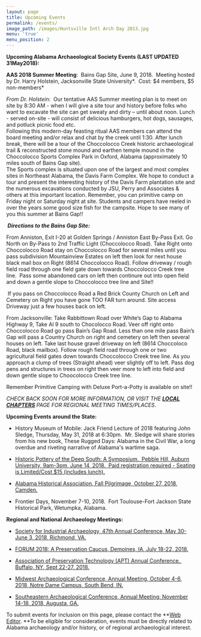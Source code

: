 ```yaml
---
layout: page
title: Upcoming Events
permalink: /events/
image_path: /images/Huntsville Intl Arch Day 2013.jpg
menu: 'true'
menu_position: 2
---
```


**Upcoming Alabama Archaeological Society Events (LAST UPDATED 31May2018):**

**AAS 2018 Summer Meeting**:&nbsp; Bains Gap Site, June 9, 2018.&nbsp; Meeting hosted by Dr. Harry Holstein, Jacksonville State University*.&nbsp; Cost: $4 members, $5 non-members*

*From Dr. Holstein*:&nbsp; Our tentative AAS Summer meeting plan is to meet on site by 8:30 AM - when I will give a site tour and history before folks who want to excavate the site can get sweaty and dirty – until about noon. Lunch - served on-site - will consist of delicious hamburgers, hot dogs, sausages, and potluck picnic food etc.<br>Following this modern-day feasting ritual AAS members can attend the board meeting and/or relax and chat by the creek until 1:30. After lunch break, there will be a tour of the Choccolocco Creek historic archaeological trail & reconstructed stone mound and earthen temple mound in the Choccolocco Sports Complex Park in Oxford, Alabama (approximately 10 miles south of Bains Gap site).<br>The Sports complex is situated upon one of the largest and most complex sites in Northeast Alabama, the Davis Farm Complex. We hope to conduct a tour and present the interesting history of the Davis Farm plantation site and the numerous excavations conducted by JSU, Perry and Associates & others at this important location. Remember, you can primitive camp on Friday night or Saturday night at site. Students and campers have reeled in over the years some good size fish for the campsite. Hope to see many of you this summer at Bains Gap!!

***&nbsp;Directions to the Bains Gap Site:***

From Anniston, Exit I-20 at Golden Springs / Anniston East By-Pass Exit. Go North on By-Pass to 2nd Traffic Light (Choccolocco Road). Take Right onto Choccolocco Road stay on Choccolocco Road for several miles until you pass subdivision Mountainview Estates on left then look for next house black mail box on Right (8614 Choccolocco Road). Follow driveway / rough field road through one field gate down towards Choccolocco Creek tree line. &nbsp;Pass some abandoned cars on left then continure out into open field and down a gentle slope to Choccolocco tree line and Site!!

&nbsp;If you pass on Choccolocco Road a Red Brick County Church on Left and Cemetery on Right you have gone TOO FAR turn around. Site access Driveway just a few houses back on left.

From Jacksonville: Take Rabbittown Road over White’s Gap to Alabama Highway 9, Take Al 9 south to Chocolocco Road. Veer off right onto Choccolocco Road go pass Bain’s Gap Road. Less than one mile pass Bain’s Gap will pass a Country Church on right and cemetery on left then several houses on left. Take last house gravel driveway on left (8614 Choccoloco Road, black mailbox). Follow rough field road through one or two agricultural field gates down towards Choccolocco Creek tree line. As you approach a clump of trees (Straight ahead) veer slightly off to left. Pass dog pens and structures in trees on right then veer more to left into field and down gentle slope to Choocolocco Creek tree line.

Remember Primitive Camping with Deluxe Port-a-Potty is available on site!!

*CHECK BACK SOON FOR MORE INFORMATION, OR VISIT THE [**LOCAL CHAPTERS**](https://alabamaarchaeology.org/local-chapters/) PAGE FOR REGIONAL MEETING TIMES/PLACES*.

**Upcoming Events around the State:**

* History Museum of Mobile: Jack Friend Lecture of 2018 featuring John Sledge, Thursday, May 31, 2018 at 6:30pm.&nbsp; Mr. Sledge will share stories from his new book, These Rugged Days: Alabama in the Civil War, a long overdue and riveting narrative of Alabama's wartime saga.

* [Historic Pottery of the Deep South: A Symposium.&nbsp; Pebble Hill, Auburn University, 9am-3pm, June 14, 2018.&nbsp; Paid registration required - Seating is Limited/Cost $15 (includes lunch).](https://cla.auburn.edu/cah/programs/historic-pottery-of-the-deep-south-a-symposium/)

* [Alabama Historical Association, Fall Pilgrimage, October 27, 2018, Camden.](https://www.alabamahistory.net/meetings)

* Frontier Days, November 7-10, 2018.&nbsp; Fort Toulouse-Fort Jackson State Historical Park, Wetumpka, Alabama.

**Regional and National Archaeology Meetings:**

* [Society for Industrial Archaeology, 47th Annual Conference, May 30-June 3, 2018, Richmond, VA.](http://www.sia-web.org/sia-47th-annual-conference/)

* [FORUM 2018: A Preservation Caucus, Demoines, IA, July 18-22, 2018.](https://urldefense.proofpoint.com/v2/url?u=https-3A__napcommissions.org_forum_&amp;d=DwMFaQ&amp;c=8K0mnSt5E4j4U_dMGxZxbA&amp;r=qN0bNPR5gR9c__qTeI7kEGr6yZ3nLi3Hy5KRohf-cr8&amp;m=5PnTiEy1JAq1V8zZH8Wrr_SeOICi1pvi-6KbmDAOEes&amp;s=7AlqIv3_JJHzT1qtCu96YXhVEzLHQss5o1A-CTVZuOE&amp;e=)

* [Association of Preservation Technology (APT) Annual Conference.&nbsp; Buffalo, NY, Sept 22-27, 2018.](https://urldefense.proofpoint.com/v2/url?u=http-3A__www.apti.org_&amp;d=DwMFaQ&amp;c=8K0mnSt5E4j4U_dMGxZxbA&amp;r=qN0bNPR5gR9c__qTeI7kEGr6yZ3nLi3Hy5KRohf-cr8&amp;m=5PnTiEy1JAq1V8zZH8Wrr_SeOICi1pvi-6KbmDAOEes&amp;s=GYLhxQEUeZ6G_1d2H0br3lU1QRKVfYvomRaWLGmcjHs&amp;e=)

* [Midwest Archaeological Conference, Annual Meeting, October 4-6, 2018, Notre Dame Campus, South Bend, IN.](http://www.midwestarchaeology.org/2018-NotreDame-Indiana)

* [Southeastern Archaeological Conference, Annual Meeting: November 14-18, 2018, Augusta, GA.](https://www.southeasternarchaeology.org/)

To submit events for inclusion on this page, please contact the **[Web Editor](javascript:void(location.href='mailto:'+String.fromCharCode(115,105,112,101,115,46,101,114,105,99,64,103,109,97,105,108,46,99,111,109))).&nbsp;**To be eligible for consideration, events must be directly related to Alabama archaeology and/or history, or of regional archaeological interest.
